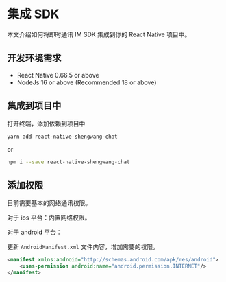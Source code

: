 # 集成 SDK

本文介绍如何将即时通讯 IM SDK 集成到你的 React Native 项目中。

## 开发环境需求

- React Native 0.66.5 or above
- NodeJs 16 or above (Recommended 18 or above)

## 集成到项目中

打开终端，添加依赖到项目中

```sh
yarn add react-native-shengwang-chat
```

or

```sh
npm i --save react-native-shengwang-chat
```

## 添加权限

目前需要基本的网络通讯权限。

对于 ios 平台：内置网络权限。

对于 android 平台：

更新 `AndroidManifest.xml` 文件内容，增加需要的权限。

```xml
<manifest xmlns:android="http://schemas.android.com/apk/res/android">
    <uses-permission android:name="android.permission.INTERNET"/>
</manifest>
```
